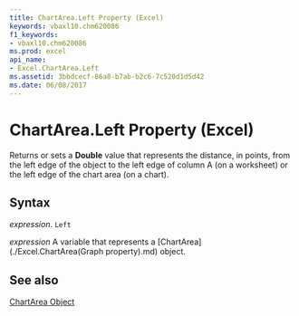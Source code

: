 ```yaml
---
title: ChartArea.Left Property (Excel)
keywords: vbaxl10.chm620086
f1_keywords:
- vbaxl10.chm620086
ms.prod: excel
api_name:
- Excel.ChartArea.Left
ms.assetid: 3bbdcecf-86a8-b7ab-b2c6-7c520d1d5d42
ms.date: 06/08/2017
---
```



# ChartArea.Left Property (Excel)

Returns or sets a  **Double** value that represents the distance, in points, from the left edge of the object to the left edge of column A (on a worksheet) or the left edge of the chart area (on a chart).


## Syntax

 _expression_. `Left`

 _expression_ A variable that represents a [ChartArea](./Excel.ChartArea(Graph property).md) object.


## See also


[ChartArea Object](Excel.ChartArea(object).md)

